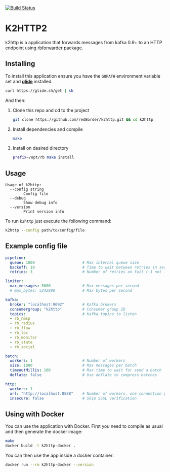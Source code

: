 [![Build Status](https://travis-ci.org/redBorder/k2http.svg?branch=master)](https://travis-ci.org/redBorder/k2http)

# K2HTTP2

k2http is a application that forwards messages from kafka 0.9+ to an HTTP
endpoint using [rbforwarder](https://github.com/redBorder/rbforwarder)
package.

## Installing

To install this application ensure you have the `GOPATH` environment variable
set and **[glide](https://glide.sh/)** installed.

```bash
curl https://glide.sh/get | sh
```

And then:

1. Clone this repo and cd to the project

    ```bash
    git clone https://github.com/redBorder/k2http.git && cd k2http
    ```
2. Install dependencies and compile

    ```bash
    make
    ```
3. Install on desired directory

    ```bash
    prefix=/opt/rb make install
    ```

## Usage

```
Usage of k2http:
  --config string
        Config file
  --debug
        Show debug info
  --version
        Print version info
```

To run `k2http` just execute the following command:

```bash
k2http --config path/to/config/file
```

## Example config file

```yaml
pipeline:
  queue: 1000                     # Max internal queue size
  backoff: 10                     # Time to wait between retries in seconds             
  retries: 3                      # Number of retries on fail (-1 not limited)

limiter:
  max_messages: 5000              # Max messages per second
  # max_bytes: 5242880            # Max bytes per second

kafka:
  broker: "localhost:9092"        # Kafka brokers
  consumergroup: "k2http"         # Consumer group ID   
  topics:                         # Kafka topics to listen
  - rb_nmsp
  - rb_radius
  - rb_flow
  - rb_loc
  - rb_monitor
  - rb_state
  - rb_social

batch:      
  workers: 1                      # Number of workers
  size: 1000                      # Max messages per batch
  timeoutMillis: 100              # Max time to wait for send a batch
  deflate: false                  # Use deflate to compress batches

http:
  workers: 1
  url: "http://localhost:8888"    # Number of workers, one connection per worker
  insecure: false                 # Skip SSSL verification
```

## Using with Docker

You can use the application with Docker. First you need to compile as usual and then generate the docker image:

```bash
make
docker build -t k2http-docker .
```

You can then use the app inside a docker container:

```bash
docker run --rm k2http-docker --version
```
